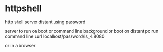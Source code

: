 # httpshell
http shell server distant using password

server to run on boot or command line background or boot
on distant pc run command line curl localhost/password/ls_-l:8080

or in a browser
